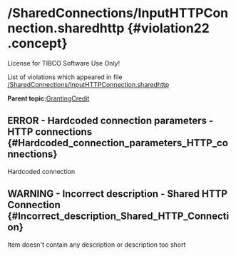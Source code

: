 # /SharedConnections/InputHTTPConnection.sharedhttp {#violation22 .concept}

License for TIBCO Software Use Only!

List of violations which appeared in file [/SharedConnections/InputHTTPConnection.sharedhttp](../../../projects/GrantingCredit/SharedConnections/InputHTTPConnection.sharedhttp.md)

**Parent topic:**[GrantingCredit](../../../qa/projects/GrantingCredit.md)

## ERROR - Hardcoded connection parameters - HTTP connections {#Hardcoded_connection_parameters_HTTP_connections}

Hardcoded connection

## WARNING - Incorrect description - Shared HTTP Connection {#Incorrect_description_Shared_HTTP_Connection}

Item doesn't contain any description or description too short

